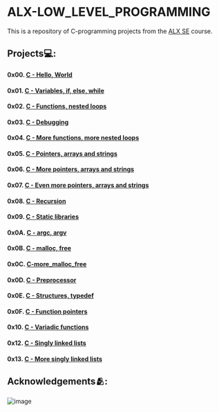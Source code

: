# **ALX-LOW_LEVEL_PROGRAMMING**
This is a repository of C-programming projects from the [ALX SE](https://www.alxafrica.com/software-engineering/) course.

## Projects💻:
#### 0x00. [C - Hello, World](https://github.com/codenvibes/alx-low_level_programming/tree/master/0x00-hello_world)
#### 0x01. [C - Variables, if, else, while](https://github.com/codenvibes/alx-low_level_programming/tree/master/0x01-variables_if_else_while)
#### 0x02. [C - Functions, nested loops](https://github.com/codenvibes/alx-low_level_programming/tree/master/0x02-functions_nested_loops)
#### 0x03. [C - Debugging](https://github.com/codenvibes/alx-low_level_programming/tree/master/0x03-debugging)
#### 0x04. [C - More functions, more nested loops](https://github.com/codenvibes/alx-low_level_programming/tree/master/0x04-more_functions_nested_loops)
#### 0x05. [C - Pointers, arrays and strings](https://github.com/codenvibes/alx-low_level_programming/tree/master/0x05-pointers_arrays_strings)
#### 0x06. [C - More pointers, arrays and strings](https://github.com/codenvibes/alx-low_level_programming/tree/master/0x06-pointers_arrays_strings)
#### 0x07. [C - Even more pointers, arrays and strings](https://github.com/codenvibes/alx-low_level_programming/tree/master/0x07-pointers_arrays_strings)
#### 0x08. [C - Recursion](https://github.com/codenvibes/alx-low_level_programming/tree/master/0x08-recursion)
#### 0x09. [C - Static libraries](https://github.com/codenvibes/alx-low_level_programming/tree/master/0x09-static_libraries)
#### 0x0A. [C - argc, argv]()
#### 0x0B. [C - malloc, free]()
#### 0x0C. [C-more_malloc_free]()
#### 0x0D. [C - Preprocessor]()
#### 0x0E. [C - Structures, typedef]()
#### 0x0F. [C - Function pointers]()
#### 0x10. [C - Variadic functions](https://github.com/codenvibes/alx-low_level_programming/tree/master/0x10-variadic_functions)
#### 0x12. [C - Singly linked lists]()
#### 0x13. [C - More singly linked lists]()

## Acknowledgements🫂:

![image](https://user-images.githubusercontent.com/89413184/229805677-aca2f974-3cae-4696-83ad-5f2cd1b96264.png)
